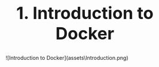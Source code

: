 <h1 style=font-size:45px align='center'>1. Introduction to Docker</h1>
<figure markdown>
  ![Introduction to Docker](assets\Introduction.png)
</figure>